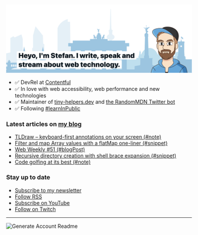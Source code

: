 <img alt="Heyo, I'm Stefan. I write and speak about web technology." src="https://raw.githubusercontent.com/stefanjudis/stefanjudis/main/screenshot.png">

- ✅ DevRel at [Contentful](https://www.contentful.com)
- ✅ In love with web accessibility, web performance and new technologies
- ✅ Maintainer of [tiny-helpers.dev](https://tiny-helpers.dev) and [the RandomMDN Twitter bot](https://twitter.com/randomMDN)
- ✅ Following [#learnInPublic](https://www.stefanjudis.com/today-i-learned/)
### Latest articles on [my blog](https://www.stefanjudis.com)

<!-- BLOG-POST-LIST:START -->
- [TLDraw – keyboard-first annotations on your screen &lpar;#note&rpar;](https://www.stefanjudis.com/notes/tldraw-keyboard-first-annotations-on-your-screen/)
- [Filter and map Array values with a flatMap one-liner &lpar;#snippet&rpar;](https://www.stefanjudis.com/snippets/filter-and-map-array-values-with-a-flatmap-one-liner/)
- [Web Weekly #51 &lpar;#blogPost&rpar;](https://www.stefanjudis.com/blog/web-weekly-51/)
- [Recursive directory creation with shell brace expansion &lpar;#snippet&rpar;](https://www.stefanjudis.com/snippets/recursive-directory-creation-with-shell-brace-expansion/)
- [Code golfing at its best &lpar;#note&rpar;](https://www.stefanjudis.com/notes/code-golfing-at-its-best/)
<!-- BLOG-POST-LIST:END -->

### Stay up to date

- [Subscribe to my newsletter](https://www.stefanjudis.com/newsletter/)
- [Follow RSS](https://www.stefanjudis.com/feeds/)
- [Subscribe on YouTube](https://youtube.com/c/stefanjudis)
- [Follow on Twitch](https://www.twitch.tv/stefanjudis)

---

![Generate Account Readme](https://github.com/stefanjudis/stefanjudis/workflows/Generate%20Account%20Readme/badge.svg)
